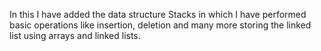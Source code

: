 In this I have added the data structure Stacks in which I have performed basic operations like insertion, deletion and many more storing the linked list using arrays and linked lists.